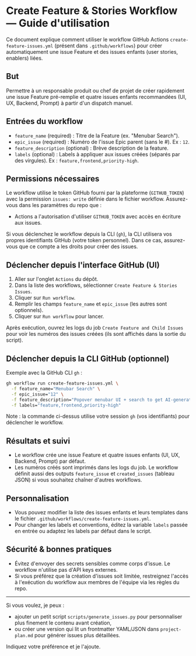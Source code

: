 # Create Feature & Stories Workflow — Guide d'utilisation

Ce document explique comment utiliser le workflow GitHub Actions `create-feature-issues.yml` (présent dans `.github/workflows`) pour créer automatiquement une issue Feature et des issues enfants (user stories, enablers) liées.

## But

Permettre à un responsable produit ou chef de projet de créer rapidement une issue Feature pré-remplie et quatre issues enfants recommandées (UI, UX, Backend, Prompt) à partir d'un dispatch manuel.

## Entrées du workflow

- `feature_name` (required) : Titre de la Feature (ex. "Menubar Search").
- `epic_issue` (required) : Numéro de l'issue Epic parent (sans le #). Ex : `12`.
- `feature_description` (optional) : Brève description de la feature.
- `labels` (optional) : Labels à appliquer aux issues créées (séparés par des virgules). Ex : `feature,frontend,priority-high`.

## Permissions nécessaires

Le workflow utilise le token GitHub fourni par la plateforme (`GITHUB_TOKEN`) avec la permission `issues: write` définie dans le fichier workflow. Assurez-vous dans les paramètres du repo que :

- Actions a l'autorisation d'utiliser `GITHUB_TOKEN` avec accès en écriture aux issues.

Si vous déclenchez le workflow depuis la CLI (`gh`), la CLI utilisera vos propres identifiants GitHub (votre token personnel). Dans ce cas, assurez-vous que ce compte a les droits pour créer des issues.

## Déclencher depuis l'interface GitHub (UI)

1. Aller sur l'onglet `Actions` du dépôt.
2. Dans la liste des workflows, sélectionner `Create Feature & Stories Issues`.
3. Cliquer sur `Run workflow`.
4. Remplir les champs `feature_name` et `epic_issue` (les autres sont optionnels).
5. Cliquer sur `Run workflow` pour lancer.

Après exécution, ouvrez les logs du job `Create Feature and Child Issues` pour voir les numéros des issues créées (ils sont affichés dans la sortie du script).

## Déclencher depuis la CLI GitHub (optionnel)

Exemple avec la GitHub CLI `gh` :

```bash
gh workflow run create-feature-issues.yml \
  -f feature_name="Menubar Search" \
  -f epic_issue="12" \
  -f feature_description="Popover menubar UI + search to get AI-generated alternatives" \
  -f labels="feature,frontend,priority-high"
```

Note : la commande ci-dessus utilise votre session `gh` (vos identifiants) pour déclencher le workflow.

## Résultats et suivi

- Le workflow crée une issue Feature et quatre issues enfants (UI, UX, Backend, Prompt) par défaut.
- Les numéros créés sont imprimés dans les logs du job. Le workflow définit aussi des outputs `feature_issue` et `created_issues` (tableau JSON) si vous souhaitez chaîner d'autres workflows.

## Personnalisation

- Vous pouvez modifier la liste des issues enfants et leurs templates dans le fichier `.github/workflows/create-feature-issues.yml`.
- Pour changer les labels et conventions, éditez la variable `labels` passée en entrée ou adaptez les labels par défaut dans le script.

## Sécurité & bonnes pratiques

- Évitez d'envoyer des secrets sensibles comme corps d'issue. Le workflow n'utilise pas d'API keys externes.
- Si vous préférez que la création d'issues soit limitée, restreignez l'accès à l'exécution du workflow aux membres de l'équipe via les règles du repo.

---

Si vous voulez, je peux :

- ajouter un petit script `scripts/generate_issues.py` pour personnaliser plus finement le contenu avant création,
- ou créer une version qui lit un frontmatter YAML/JSON dans `project-plan.md` pour générer issues plus détaillées.

Indiquez votre préférence et je l'ajoute.
